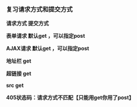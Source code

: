### 复习请求方式和提交方式



**请求方式                                     提交方式**

**表单请求                                     默认get ，可以指定post**

**AJAX请求                                    默认get ，可以指定post**

**地址栏                                         get**

**超链接                                         get**

**src                                               get**



**405状态码：请求方式不匹配【只能用get你用了post】**